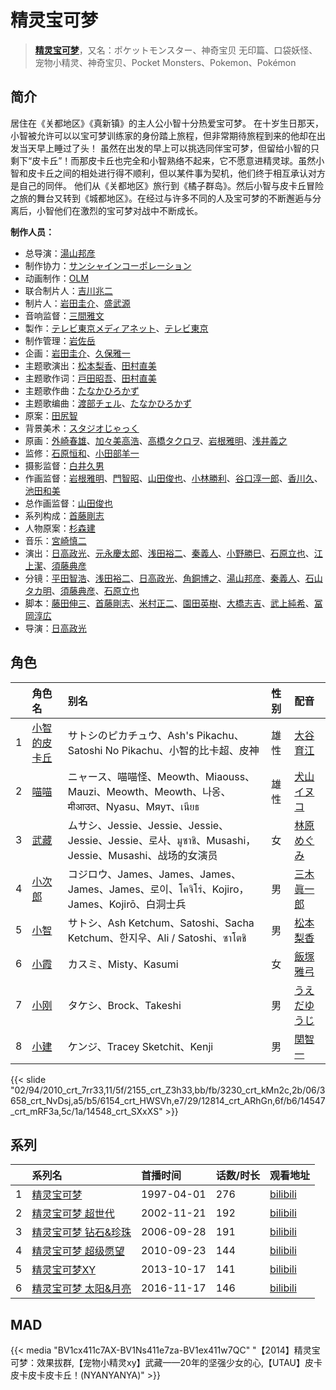 # 精灵宝可梦


> <u>**[精灵宝可梦](https://bgm.tv/subject/3019)**</u>，又名：ポケットモンスター、神奇宝贝 无印篇、口袋妖怪、宠物小精灵、神奇宝贝、Pocket Monsters、Pokemon、Pokémon

## 简介

居住在《关都地区》《真新镇》的主人公小智十分热爱宝可梦。
在十岁生日那天，小智被允许可以以宝可梦训练家的身份踏上旅程，但非常期待旅程到来的他却在出发当天早上睡过了头！
虽然在出发的早上可以挑选同伴宝可梦，但留给小智的只剩下“皮卡丘”！而那皮卡丘也完全和小智熟络不起来，它不愿意进精灵球。虽然小智和皮卡丘之间的相处进行得不顺利，但以某件事为契机，他们终于相互承认对方是自己的同伴。
他们从《关都地区》旅行到《橘子群岛》。然后小智与皮卡丘冒险之旅的舞台又转到《城都地区》。在经过与许多不同的人及宝可梦的不断邂逅与分离后，小智他们在激烈的宝可梦对战中不断成长。

**制作人员：**
- 总导演：[湯山邦彦](https://bgm.tv/person/678)
- 制作协力：[サンシャインコーポレーション](https://bgm.tv/person/57271)
- 动画制作：[OLM](https://bgm.tv/person/166)
- 联合制片人：[吉川兆二](https://bgm.tv/person/3658)
- 制片人：[岩田圭介](https://bgm.tv/person/86)、[盛武源](https://bgm.tv/person/24410)
- 音响监督：[三間雅文](https://bgm.tv/person/42)
- 製作：[テレビ東京メディアネット](https://bgm.tv/person/229)、[テレビ東京](https://bgm.tv/person/188)
- 制作管理：[岩佐岳](https://bgm.tv/person/49157)
- 企画：[岩田圭介](https://bgm.tv/person/86)、[久保雅一](https://bgm.tv/person/1710)
- 主题歌演出：[松本梨香](https://bgm.tv/person/4205)、[田村直美](https://bgm.tv/person/7656)
- 主题歌作词：[戸田昭吾](https://bgm.tv/person/14701)、[田村直美](https://bgm.tv/person/7656)
- 主题歌作曲：[たなかひろかず](https://bgm.tv/person/2271)
- 主题歌编曲：[渡部チェル](https://bgm.tv/person/17705)、[たなかひろかず](https://bgm.tv/person/2271)
- 原案：[田尻智](https://bgm.tv/person/628)
- 背景美术：[スタジオじゃっく](https://bgm.tv/person/11891)
- 原画：[外崎春雄](https://bgm.tv/person/1430)、[加々美高浩](https://bgm.tv/person/3553)、[高橋タクロヲ](https://bgm.tv/person/3346)、[岩根雅明](https://bgm.tv/person/12160)、[浅井義之](https://bgm.tv/person/12162)
- 监修：[石原恒和](https://bgm.tv/person/24418)、[小田部羊一](https://bgm.tv/person/887)
- 摄影监督：[白井久男](https://bgm.tv/person/15)
- 作画监督：[岩根雅明](https://bgm.tv/person/12160)、[門智昭](https://bgm.tv/person/3034)、[山田俊也](https://bgm.tv/person/2630)、[小林勝利](https://bgm.tv/person/3621)、[谷口淳一郎](https://bgm.tv/person/3063)、[香川久](https://bgm.tv/person/400)、[池田和美](https://bgm.tv/person/3173)
- 总作画监督：[山田俊也](https://bgm.tv/person/2630)
- 系列构成：[首藤剛志](https://bgm.tv/person/1741)
- 人物原案：[杉森建](https://bgm.tv/person/15438)
- 音乐：[宮崎慎二](https://bgm.tv/person/2261)
- 演出：[日高政光](https://bgm.tv/person/777)、[元永慶太郎](https://bgm.tv/person/702)、[浅田裕二](https://bgm.tv/person/1217)、[秦義人](https://bgm.tv/person/22518)、[小野勝巳](https://bgm.tv/person/3206)、[石原立也](https://bgm.tv/person/1913)、[江上潔](https://bgm.tv/person/1097)、[須藤典彦](https://bgm.tv/person/407)
- 分镜：[平田智浩](https://bgm.tv/person/68)、[浅田裕二](https://bgm.tv/person/1217)、[日高政光](https://bgm.tv/person/777)、[角銅博之](https://bgm.tv/person/631)、[湯山邦彦](https://bgm.tv/person/678)、[秦義人](https://bgm.tv/person/22518)、[石山タカ明](https://bgm.tv/person/991)、[須藤典彦](https://bgm.tv/person/407)、[石原立也](https://bgm.tv/person/1913)
- 脚本：[藤田伸三](https://bgm.tv/person/218)、[首藤剛志](https://bgm.tv/person/1741)、[米村正二](https://bgm.tv/person/571)、[園田英樹](https://bgm.tv/person/1359)、[大橋志吉](https://bgm.tv/person/319)、[武上純希](https://bgm.tv/person/294)、[冨岡淳広](https://bgm.tv/person/498)
- 导演：[日高政光](https://bgm.tv/person/777)

## 角色

|     |   角色名   |   别名  | 性别 |  配音  |
|:--- |:------  |:----      |:---  |:--   |
| 1 | [小智的皮卡丘](https://bgm.tv/character/2010) | サトシのピカチュウ、Ash's Pikachu、Satoshi No Pikachu、小智的比卡超、皮神 | 雄性 | [大谷育江](https://bgm.tv/person/3906) |
| 2 | [喵喵](https://bgm.tv/character/2155) | ニャース、喵喵怪、Meowth、Miaouss、Mauzi、Meowth、Meowth、나옹、मीआउत、Nyasu、Мяут、เนียธ | 雄性 | [犬山イヌコ](https://bgm.tv/person/4028) |
| 3 | [武藏](https://bgm.tv/character/3230) | ムサシ、Jessie、Jessie、Jessie、Jessie、Jessie、로사、มูซาชิ、Musashi，Jessie、Musashi、战场的女演员 | 女 | [林原めぐみ](https://bgm.tv/person/3919) |
| 4 | [小次郎](https://bgm.tv/character/3658) | コジロウ、James、James、James、James、James、로이、โคจิโร่、Kojiro，James、Kojirō、白洞士兵 | 男 | [三木眞一郎](https://bgm.tv/person/4101) |
| 5 | [小智](https://bgm.tv/character/6154) | サトシ、Ash Ketchum、Satoshi、Sacha Ketchum、한지우、Ali / Satoshi、ซาโตชิ | 男 | [松本梨香](https://bgm.tv/person/4205) |
| 6 | [小霞](https://bgm.tv/character/12814) | カスミ、Misty、Kasumi | 女 | [飯塚雅弓](https://bgm.tv/person/3881) |
| 7 | [小刚](https://bgm.tv/character/14547) | タケシ、Brock、Takeshi | 男 | [うえだゆうじ](https://bgm.tv/person/4657) |
| 8 | [小建](https://bgm.tv/character/14548) | ケンジ、Tracey Sketchit、Kenji | 男 | [関智一](https://bgm.tv/person/3868) |

{{< slide "02/94/2010_crt_7rr33,11/5f/2155_crt_Z3h33,bb/fb/3230_crt_kMn2c,2b/06/3658_crt_NvDsj,a5/b5/6154_crt_HWSVh,e7/29/12814_crt_ARhGn,6f/b6/14547_crt_mRF3a,5c/1a/14548_crt_SXxXS" >}}

## 系列

|     |   系列名   |   首播时间  | 话数/时长  | 观看地址 |
|:---  |:------    |:----      |:---       |:---  |
| 1 |[精灵宝可梦](https://bgm.tv/subject/3019)| 1997-04-01 | 276 | [bilibili](ttps://www.bilibili.com/bangumi/play/ss5761)  |
| 2 |[精灵宝可梦 超世代](https://bgm.tv/subject/3020)| 2002-11-21 | 192 | [bilibili](https://www.bilibili.com/bangumi/play/ss6161)  |
| 3 |[精灵宝可梦 钻石&amp;珍珠](https://bgm.tv/subject/3021)| 2006-09-28 | 191 | [bilibili](https://www.bilibili.com/bangumi/play/ss6162)  |
| 4 |[精灵宝可梦 超级愿望](https://bgm.tv/subject/8401)| 2010-09-23 | 144 | [bilibili](https://www.bilibili.com/bangumi/play/ss6164)  |
| 5 |[精灵宝可梦XY](https://bgm.tv/subject/78799)| 2013-10-17 | 141 | [bilibili](https://www.bilibili.com/bangumi/play/ss5762)  |
| 6 |[精灵宝可梦 太阳&amp;月亮](https://bgm.tv/subject/192680)| 2016-11-17 | 146 | [bilibili](https://www.bilibili.com/bangumi/play/ss23795)  |


## MAD

{{< media  "BV1cx411c7AX-BV1Ns411e7za-BV1ex411w7QC" 
"【2014】精灵宝可梦：效果拔群,【宠物小精灵xy】武藏——20年的坚强少女的心,【UTAU】皮卡皮卡皮卡皮卡丘！(NYANYANYA)"  >}}

